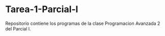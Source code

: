 # Tarea-1-Parcial-l
Repositorio contiene los programas de la clase Programacion Avanzada 2 del Parcial l.
